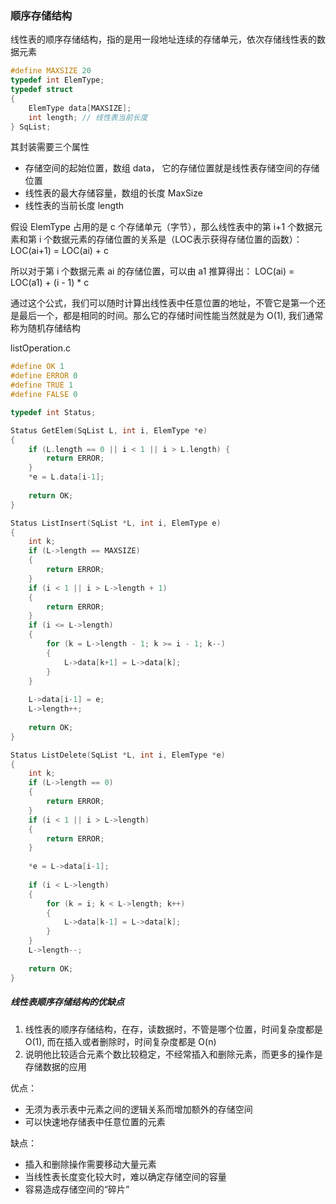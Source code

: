 ### 顺序存储结构

线性表的顺序存储结构，指的是用一段地址连续的存储单元，依次存储线性表的数据元素

```c
#define MAXSIZE 20
typedef int ElemType;
typedef struct
{
    ElemType data[MAXSIZE];
    int length; // 线性表当前长度
} SqList;
```

其封装需要三个属性

- 存储空间的起始位置，数组 data， 它的存储位置就是线性表存储空间的存储位置
- 线性表的最大存储容量，数组的长度 MaxSize
- 线性表的当前长度 length

假设 ElemType 占用的是 c 个存储单元（字节），那么线性表中的第 i+1 个数据元素和第 i 个数据元素的存储位置的关系是（LOC表示获得存储位置的函数）：LOC(ai+1) = LOC(ai) + c

所以对于第 i 个数据元素 ai 的存储位置，可以由 a1 推算得出： LOC(ai) = LOC(a1) + (i - 1) * c

通过这个公式，我们可以随时计算出线性表中任意位置的地址，不管它是第一个还是最后一个，都是相同的时间。那么它的存储时间性能当然就是为 O(1), 我们通常称为随机存储结构

listOperation.c

```c
#define OK 1
#define ERROR 0
#define TRUE 1
#define FALSE 0

typedef int Status;

Status GetElem(SqList L, int i, ElemType *e)
{
    if (L.length == 0 || i < 1 || i > L.length) {
        return ERROR;
    }
    *e = L.data[i-1];
    
    return OK;
}

Status ListInsert(SqList *L, int i, ElemType e)
{
    int k;
    if (L->length == MAXSIZE)
    {
        return ERROR;
    }
    if (i < 1 || i > L->length + 1)
    {
        return ERROR;
    }
    if (i <= L->length) 
    {
        for (k = L->length - 1; k >= i - 1; k--)
        {
            L->data[k+1] = L->data[k];
        }
    }
    
   	L->data[i-1] = e;
   	L->length++;
    
    return OK;
}

Status ListDelete(SqList *L, int i, ElemType *e)
{
    int k;
    if (L->length == 0)
    {
        return ERROR;
    }
    if (i < 1 || i > L->length)
    {
        return ERROR;
    }
    
    *e = L->data[i-1];
    
    if (i < L->length)
    {
   		for (k = i; k < L->length; k++)
        {
            L->data[k-1] = L->data[k];
        }
    }
    L->length--;
    
    return OK;
}
```

##### 线性表顺序存储结构的优缺点

1. 线性表的顺序存储结构，在存，读数据时，不管是哪个位置，时间复杂度都是 O(1), 而在插入或者删除时，时间复杂度都是 O(n)
2. 说明他比较适合元素个数比较稳定，不经常插入和删除元素，而更多的操作是存储数据的应用

优点：

- 无须为表示表中元素之间的逻辑关系而增加额外的存储空间
- 可以快速地存储表中任意位置的元素

缺点：

- 插入和删除操作需要移动大量元素
- 当线性表长度变化较大时，难以确定存储空间的容量
- 容易造成存储空间的“碎片”